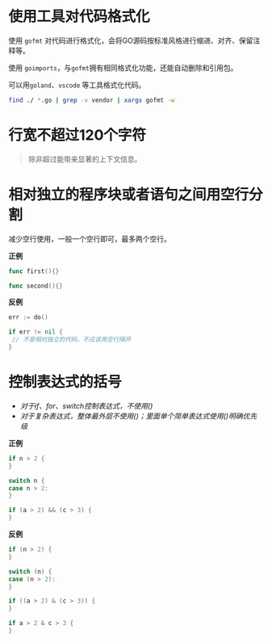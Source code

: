 # 使用工具对代码格式化

使用 `gofmt` 对代码进行格式化，会将GO源码按标准风格进行缩进、对齐、保留注释等。

使用 `goimports`，与`gofmt`拥有相同格式化功能，还能自动删除和引用包。

可以用`goland`、`vscode` 等工具格式化代码。

```bash
find ./ *.go | grep -v vendor | xargs gofmt -w
```

# 行宽不超过120个字符

> 除非超过能带来显著的上下文信息。

# 相对独立的程序块或者语句之间用空行分割

减少空行使用，一般一个空行即可，最多两个空行。

**正例**

```go
func first(){}

func second(){}
```

**反例**

```go
err := do()

if err != nil {
 // 不是相对独立的代码，不应该用空行隔开
}
```

# 控制表达式的括号

- *对于if、for、switch控制表达式，不使用()*
- *对于复杂表达式，整体最外层不使用()；里面单个简单表达式使用()明确优先级*

**正例**

```go
if n > 2 {
}

switch n {
case n > 2:
}

if (a > 2) && (c > 3) {
}
```

**反例**

```go
if (n > 2) {
}

switch (n) {
case (n > 2):
}

if ((a > 2) & (c > 3)) {
}

if a > 2 & c > 3 {
}
```

